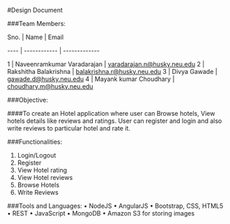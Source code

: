 #Design Document 

###Team Members:

Sno. | Name | Email

---- | ------------ | -------------

1 | Naveenramkumar Varadarajan | varadarajan.n@husky.neu.edu
2 | Rakshitha Balakrishna | balakrishna.r@husky.neu.edu
3 | Divya Gawade | gawade.d@husky.neu.edu
4 | Mayank kumar Choudhary | choudhary.m@husky.neu.edu

###Objective:

####To create an Hotel application where user can Browse hotels, View hotels details like reviews and ratings. User can register and login and also write reviews to particular hotel and rate it.

###Functionalities:
1.	Login/Logout
2.	Register
3.	View Hotel rating
4.	View Hotel reviews
5.	Browse Hotels
6.	Write Reviews

###Tools and Languages:
•	NodeJS
•	AngularJS
•	Bootstrap, CSS, HTML5
•	REST
•	JavaScript
•	MongoDB
•	Amazon S3 for storing images
